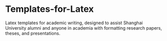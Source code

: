 # Templates-for-Latex
Latex templates for academic writing, designed to assist Shanghai University alumni and anyone in academia with formatting research papers, theses, and presentations.
